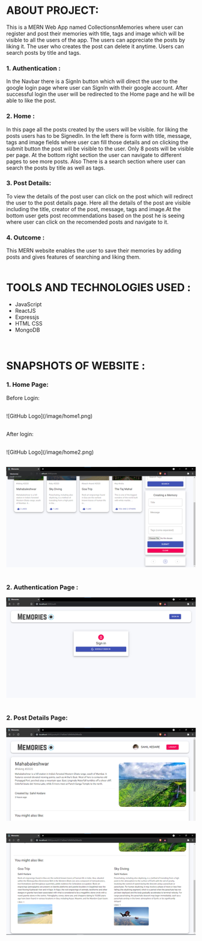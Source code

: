 <h1>ABOUT PROJECT:</h1>

This is a MERN Web App named CollectionsnMemories where user can register and post their memories with title, tags and image which will be visible to all the users of the app. The users can appreciate the posts by liking it. The user who creates the post can delete it anytime. Users can search posts by title and tags.

<h3>1. Authentication :</h3>
In the Navbar there is a SignIn button which will direct the user to the google login page where user can SignIn with their google account. After successful login the user will be redirected to the Home page and he will be able to like the post.


<h3>2. Home :</h3>
In this page all the posts created by the users will be visible. for liking the posts users has to be SignedIn. In the left there is form with title, message, tags and image fields where user can fill those details and on clicking the submit button the post will be visible to the user. Only 8 posts will be visible per page. At the bottom right section the user can navigate to different pages to see more posts. Also There is a search section where user can search the posts by title as well as tags.

 
<h3>3. Post Details: </h3>
To view the details of the post user can click on the post which will redirect the user to the post details page. Here all the details of the post are visible including the title, creator of the post, message, tags and image.At the bottom user gets post recommendations based on the post he is seeing where user can click on the recomended posts and navigate to it.


<h3>4. Outcome :</h3>
This MERN website enables the user to save their memories by adding posts and gives features of searching and liking them.

<br>
<br>

<h1>TOOLS AND TECHNOLOGIES USED :</h2>

 - JavaScript 
 - ReactJS
 - Expressjs
 - HTML CSS
 - MongoDB

<br>
<nr>



<h1>SNAPSHOTS OF WEBSITE :</h1>

<h3>1. Home Page:</h3>

Before Login:

<br>
![GitHub Logo](/image/home1.png)
<br>
<br>

After login:

<br>
![GitHub Logo](/image/home2.png)
<br>
<br>

![GitHub Logo](/image/home3.png)
<br>
<br>

<h3>2. Authentication Page :</h3>

![GitHub Logo](/image/auth.png)
<br>
<br>

<h3>2. Post Details Page:</h3>

![GitHub Logo](/image/detail1.png)
<br>
<br>

![GitHub Logo](/image/detail2.png)
<br>
<br>
